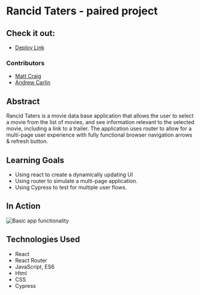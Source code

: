 # Rancid Taters - paired project

## Check it out:
* [Deploy Link](http://rancid-taters.surge.sh)

### Contributors

* [Matt Craig](https://github.com/mcraig2342)
* [Andrew Carlin](https://github.com/AndieDrew)

## Abstract
Rancid Taters is a movie data base application that allows the user to select a movie from the list of movies, and see information relevant to the selected movie, including a link to a trailer. The application uses router to allow for a multi-page user experience with fully functional browser navigation arrows & refresh button.

## Learning Goals
* Using react to create a dynamically updating UI
* Using router to simulate a multi-page application.
* Using Cypress to test for multiple user flows.


## In Action

![Basic app functionality](https://media.giphy.com/media/gtku0RGQGV7HlCIuhT/giphy.gif)


## Technologies Used
- React
- React Router
- JavaScript, ES6
- Html
- CSS
- Cypress
